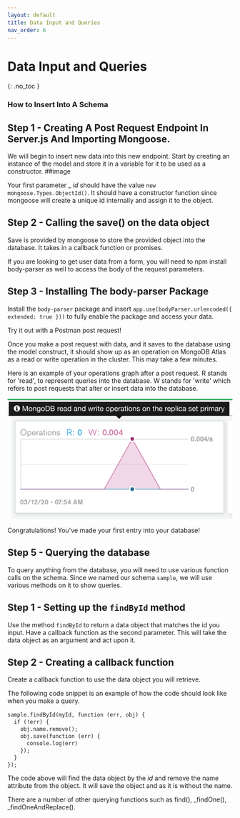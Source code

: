 ```yaml
---
layout: default
title: Data Input and Queries
nav_order: 6
---
```


# Data Input and Queries
{: .no_toc }

### How to Insert Into A Schema

 
## Step 1 - Creating A Post Request Endpoint In Server.js And Importing Mongoose.

We will begin to insert new data into this new endpoint. Start by creating an instance of the model and store it in a variable for it to be used as a constructor. 
##image 

Your first parameter _ _id_ should have the value `new mongoose.Types.ObjectId()`. It should have a constructor function since mongoose will create a unique id internally and assign it to the object. 

## Step 2 - Calling the save() on the data object
Save is provided by mongoose to store the provided object into the database. It takes in a callback function or promises. 

If you are looking to get user data from a form, you will need to npm install body-parser as well to access the body of the request parameters. 

## Step 3 - Installing The body-parser Package 
Install the `body-parser` package and insert ```app.use(bodyParser.urlencoded({ extended: true }))``` to fully enable the package and access your data.

Try it out with a Postman post request!

Once you make a post request with data, and it saves to the database using the model construct, it should show up as an operation on MongoDB Atlas as a read or write operation in the cluster. This may take a few minutes. 

Here is an example of your operations graph after a post request. R stands for 'read', to represent queries into the database. W stands for 'write' which refers to post requests that alter or insert data into the database. 

![mongoatlas](https://github.com/eswong610/user-guide-docs/blob/gh-pages/assets/images/mongoatlasrw.png?raw=true)

Congratulations! You've made your first entry into your database! 

## Step 5 - Querying the database

To query anything from the database, you will need to use various function calls on the schema. Since we named our schema 
`sample`, we will use various methods on it to show queries.

## Step 1 - Setting up the `findById` method 
Use the method `findById` to return a data object that matches the id you input. 
Have a callback function as the second parameter. This will take the data object as an argument and act upon it. 

## Step 2 - Creating a callback function
Create a callback function to use the data object you will retrieve.

The following code snippet is an example of how the code should look like when you make a query. 

```
sample.findById(myId, function (err, obj) {
  if (!err) {
    obj.name.remove();
    obj.save(function (err) {
      console.log(err)
    });
  }
});
```
The code above will find the data object by the _id_ and remove the name attribute from the object. It will save the object and as it is without the name.  

There are a number of other querying functions such as find(), _findOne(), _findOneAndReplace().

